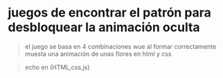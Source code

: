 # juegos de encontrar el patrón para desbloquear la animación oculta 

> el juego se basa en 4 combinaciones wue al formar correctamente muesta una animación de unas flores en html y css 


> echo en (HTML,css,js)
